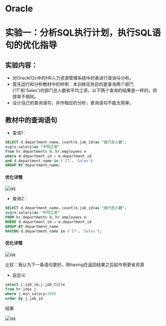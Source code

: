 # Oracle
# 实验一：分析SQL执行计划，执行SQL语句的优化指导

## 实验内容：
- 对Oracle12c中的HR人力资源管理系统中的表进行查询与分析。
- 首先运行和分析教材中的样例：本训练任务目的是查询两个部门('IT'和'Sales')的部门总人数和平均工资，以下两个查询的结果是一样的。但效率不相同。
- 设计自己的查询语句，并作相应的分析，查询语句不能太简单。

## 教材中的查询语句

- 查询1：

```SQL
SELECT d.department_name，count(e.job_id)as "部门总人数"，
avg(e.salary)as "平均工资"
from hr.departments d，hr.employees e
where d.department_id = e.department_id
and d.department_name in ('IT'，'Sales')
GROUP BY department_name;
```
#### 优化详情
![qq](https://github.com/isDandelion/Oracle/blob/master/test1/1.png)

- 查询2：
```SQL
SELECT d.department_name，count(e.job_id)as "部门总人数"，
avg(e.salary)as "平均工资"
FROM hr.departments d，hr.employees e
WHERE d.department_id = e.department_id
GROUP BY department_name
HAVING d.department_name in ('IT'，'Sales');
```

#### 优化详情

![qq](https://github.com/isDandelion/Oracle/blob/master/test1/2.png)

比较：我认为下一条语句更好，用having在返回结果之后起作用更省资源



- 自定义
```SQL
select j.job_id,j.job_title 
from hr.jobs j 
where j.min_salary>3000 
order by j.job_id
```
结果

![qq](https://github.com/isDandelion/Oracle/blob/master/test1/3.png)
